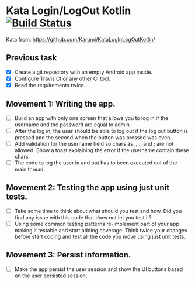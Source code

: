 # Kata Login/LogOut Kotlin [![Build Status](https://travis-ci.org/hmorillo/KataLoginLogOutKotlin.svg?branch=master)](https://travis-ci.org/hmorillo/KataLoginLogOutKotlin)

Kata from: https://github.com/Karumi/KataLogInLogOutKotlin/

## Previous task

- [X] Create a git repository with an empty Android app inside.
- [X] Configure Travis CI or any other CI tool.
- [X] Read the requirements twice.

## Movement 1: Writing the app.

- [ ] Build an app with only one screen that allows you to log in if the username and the password are equal to admin.
- [ ] After the log in, the user should be able to log out if the log out button is pressed and the second when the button was pressed was even.
- [ ] Add validation for the username field so chars as ,, ., and ; are not allowed. Show a toast explaining the error if the username contain these chars.
- [ ] The code to log the user in and out has to been executed out of the main thread.

## Movement 2: Testing the app using just unit tests.

- [ ] Take some time to think about what should you test and how. Did you find any issue with this code that does not let you test it?
- [ ] Using some common testing patterns re-implement part of your app making it testable and start adding coverage. Think twice your changes before start coding and test all the code you move using just unit tests.

## Movement 3: Persist information.

- [ ] Make the app persist the user session and show the UI buttons based on the user persisted session.
